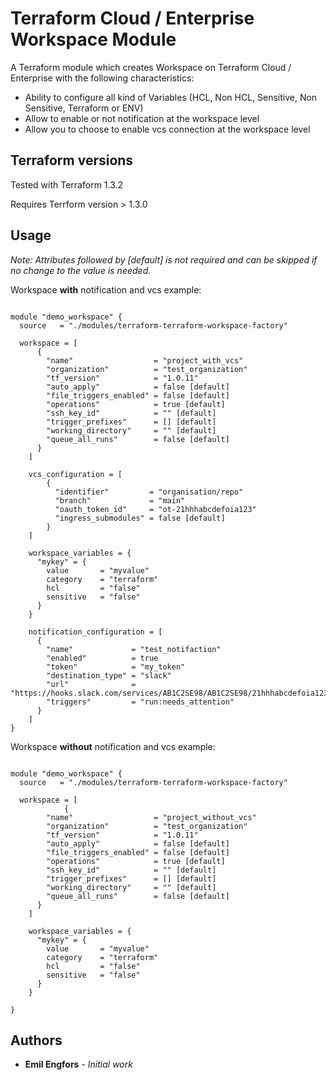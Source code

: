 # Terraform Cloud / Enterprise Workspace Module

A Terraform module which creates Workspace on Terraform Cloud / Enterprise with the following characteristics:

- Ability to configure all kind of Variables (HCL, Non HCL, Sensitive, Non Sensitive, Terraform or ENV)
- Allow to enable or not notification at the workspace level
- Allow you to choose to enable vcs connection at the workspace level

## Terraform versions

Tested with Terraform 1.3.2

Requires Terrform version > 1.3.0

## Usage

*Note: Attributes followed by [default] is not required and can be skipped if no change to the value is needed.*

Workspace **with** notification and vcs example:


```hcl

module "demo_workspace" {
  source   = "./modules/terraform-terraform-workspace-factory"

  workspace = [
      {
        "name"                  = "project_with_vcs"
        "organization"          = "test_organization"
        "tf_version"            = "1.0.11"
        "auto_apply"            = false [default]
        "file_triggers_enabled" = false [default]
        "operations"            = true [default]
        "ssh_key_id"            = "" [default]
        "trigger_prefixes"      = [] [default]
        "working_directory"     = "" [default]
        "queue_all_runs"        = false [default]
      }
    ]

    vcs_configuration = [
        {
          "identifier"         = "organisation/repo"
          "branch"             = "main"
          "oauth_token_id"     = "ot-21hhhabcdefoia123"
          "ingress_submodules" = false [default]
        }
    ]

    workspace_variables = {
      "mykey" = {
        value       = "myvalue"
        category    = "terraform"
        hcl         = "false"
        sensitive   = "false"
      }
    }

    notification_configuration = [
      {
        "name"             = "test_notifaction"
        "enabled"          = true
        "token"            = "my_token"
        "destination_type" = "slack"
        "url"              = "https://hooks.slack.com/services/AB1C2SE98/AB1C2SE98/21hhhabcdefoia123"
        "triggers"         = "run:needs_attention"
      }
    ]
}
```

Workspace **without** notification and vcs example:

```hcl

module "demo_workspace" {
  source   = "./modules/terraform-terraform-workspace-factory"

  workspace = [
            {
        "name"                  = "project_without_vcs"
        "organization"          = "test_organization"
        "tf_version"            = "1.0.11"
        "auto_apply"            = false [default]
        "file_triggers_enabled" = false [default]
        "operations"            = true [default]
        "ssh_key_id"            = "" [default]
        "trigger_prefixes"      = [] [default]
        "working_directory"     = "" [default]
        "queue_all_runs"        = false [default]
      }
    ]

    workspace_variables = {
      "mykey" = {
        value       = "myvalue"
        category    = "terraform"
        hcl         = "false"
        sensitive   = "false"
      }
    }

}
```

## Authors

- **Emil Engfors** - *Initial work*
